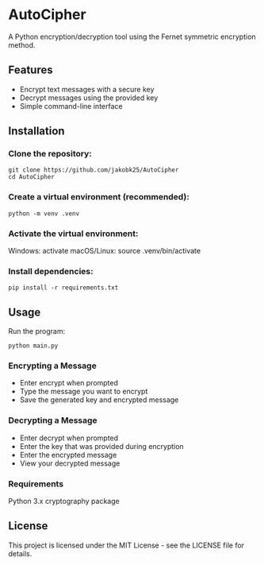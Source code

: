 # AutoCipher
A Python encryption/decryption tool using the Fernet symmetric encryption method.

## Features
- Encrypt text messages with a secure key
- Decrypt messages using the provided key
- Simple command-line interface

## Installation
### Clone the repository:
~~~
git clone https://github.com/jakobk25/AutoCipher
cd AutoCipher
~~~

### Create a virtual environment (recommended):
~~~
python -m venv .venv
~~~

### Activate the virtual environment:

Windows: activate
macOS/Linux: source .venv/bin/activate

### Install dependencies:
~~~
pip install -r requirements.txt
~~~

## Usage
Run the program:
~~~
python main.py
~~~

### Encrypting a Message
- Enter encrypt when prompted
- Type the message you want to encrypt
- Save the generated key and encrypted message

### Decrypting a Message
- Enter decrypt when prompted
- Enter the key that was provided during encryption
- Enter the encrypted message
- View your decrypted message

### Requirements
Python 3.x
cryptography package

## License
This project is licensed under the MIT License - see the LICENSE file for details.
